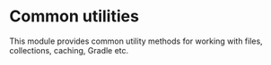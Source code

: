 # Common utilities #

This module provides common utility methods for working with files, collections, caching, Gradle etc.

